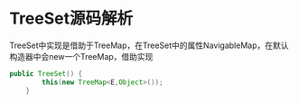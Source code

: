 # TreeSet源码解析
TreeSet中实现是借助于TreeMap，在TreeSet中的属性NavigableMap，在默认构造器中会new一个TreeMap，借助实现
```java
public TreeSet() {
        this(new TreeMap<E,Object>());
    }
```